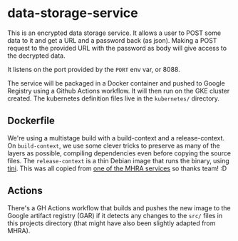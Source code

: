 # data-storage-service

This is an encrypted data storage service. It allows a user to POST some data to it and get a URL and a password back (as json). Making a POST request to the provided URL with the password as body will give access to the decrypted data.

It listens on the port provided by the `PORT` env var, or 8088.

The service will be packaged in a Docker container and pushed to Google Registry using a Github Actions workflow.
It will then run on the GKE cluster created. The kubernetes definition files live in the `kubernetes/` directory.


## Dockerfile

We're using a multistage build with a build-context and a release-context.
On `build-context`, we use some clever tricks to preserve as many of the layers as possible, compiling dependencies even before copying the source files. The `release-context` is a thin Debian image that runs the binary, using [tini](https://github.com/krallin/tini). This was all copied from [one of the MHRA services](https://github.com/MHRA/products/blob/master/hello-world/Dockerfile) so thanks team! :D


## Actions

There's a GH Actions workflow that builds and pushes the new image to the Google artifact registry (GAR) if it detects any changes to the `src/` files in this projects directory (that might have also been slightly adapted from MHRA).


